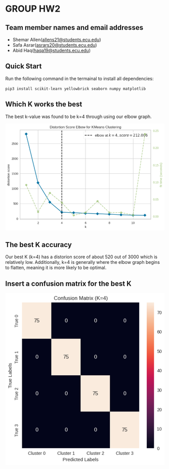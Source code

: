 # GROUP HW2

## Team member names and email addresses
- Shemar Allen(allens21@students.ecu.edu)
- Safa Asrar(asrars20@students.ecu.edu)
- Abid Haq(haqa19@students.ecu.edu)

## Quick Start
Run the following command in the termainal to install all dependencies:

`pip3 install scikit-learn yellowbrick seaborn numpy matplotlib`


## Which K works the best
The best k-value was found to be k=4 through using our elbow graph. 

![Elbow](elbow.png)

## The best K accuracy
Our best K (k=4) has a distorion score of about 520 out of 3000 which is relatively low. Additionally, k=4 is generally where the elbow graph begins to flatten, meaning it is more likely to be optimal.


## Insert a confusion matrix for the best K
![Confusion Matrix](confusion_matrix.png)
